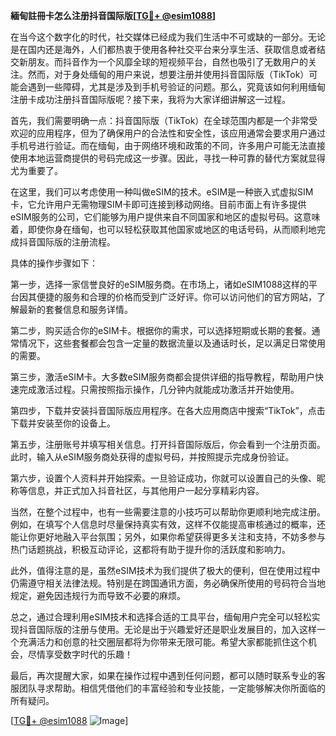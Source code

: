 **緬甸註冊卡怎么注册抖音国际版[[TG💪+ @esim1088](https://t.me/s/esim1088)]**

在当今这个数字化的时代，社交媒体已经成为我们生活中不可或缺的一部分。无论是在国内还是海外，人们都热衷于使用各种社交平台来分享生活、获取信息或者结交新朋友。而抖音作为一个风靡全球的短视频平台，自然也吸引了无数用户的关注。然而，对于身处缅甸的用户来说，想要注册并使用抖音国际版（TikTok）可能会遇到一些障碍，尤其是涉及到手机号验证的问题。那么，究竟该如何利用缅甸注册卡成功注册抖音国际版呢？接下来，我将为大家详细讲解这一过程。

首先，我们需要明确一点：抖音国际版（TikTok）在全球范围内都是一个非常受欢迎的应用程序，但为了确保用户的合法性和安全性，该应用通常会要求用户通过手机号进行验证。而在缅甸，由于网络环境和政策的不同，许多用户可能无法直接使用本地运营商提供的号码完成这一步骤。因此，寻找一种可靠的替代方案就显得尤为重要了。

在这里，我们可以考虑使用一种叫做eSIM的技术。eSIM是一种嵌入式虚拟SIM卡，它允许用户无需物理SIM卡即可连接到移动网络。目前市面上有许多提供eSIM服务的公司，它们能够为用户提供来自不同国家和地区的虚拟号码。这意味着，即使你身在缅甸，也可以轻松获取其他国家或地区的电话号码，从而顺利地完成抖音国际版的注册流程。

具体的操作步骤如下：

第一步，选择一家信誉良好的eSIM服务商。在市场上，诸如eSIM1088这样的平台因其便捷的服务和合理的价格而受到广泛好评。你可以访问他们的官方网站，了解最新的套餐信息和服务详情。

第二步，购买适合你的eSIM卡。根据你的需求，可以选择短期或长期的套餐。通常情况下，这些套餐都会包含一定量的数据流量以及通话时长，足以满足日常使用的需要。

第三步，激活eSIM卡。大多数eSIM服务商都会提供详细的指导教程，帮助用户快速完成激活过程。只需按照指示操作，几分钟内就能成功激活并开始使用。

第四步，下载并安装抖音国际版应用程序。在各大应用商店中搜索“TikTok”，点击下载并安装至你的设备上。

第五步，注册账号并填写相关信息。打开抖音国际版后，你会看到一个注册页面。此时，输入从eSIM服务商处获得的虚拟号码，并按照提示完成身份验证。

第六步，设置个人资料并开始探索。一旦验证成功，你就可以设置自己的头像、昵称等信息，并正式加入抖音社区，与其他用户一起分享精彩内容。

当然，在整个过程中，也有一些需要注意的小技巧可以帮助你更顺利地完成注册。例如，在填写个人信息时尽量保持真实有效，这样不仅能提高审核通过的概率，还能让你更好地融入平台氛围；另外，如果你希望获得更多关注和支持，不妨多参与热门话题挑战，积极互动评论，这都将有助于提升你的活跃度和影响力。

此外，值得注意的是，虽然eSIM技术为我们提供了极大的便利，但在使用过程中仍需遵守相关法律法规。特别是在跨国通讯方面，务必确保所使用的号码符合当地规定，避免因违规行为而导致不必要的麻烦。

总之，通过合理利用eSIM技术和选择合适的工具平台，缅甸用户完全可以轻松实现抖音国际版的注册与使用。无论是出于兴趣爱好还是职业发展目的，加入这样一个充满活力和创意的社交圈层都将为你带来无限可能。希望大家都能抓住这个机会，尽情享受数字时代的乐趣！

最后，再次提醒大家，如果在操作过程中遇到任何问题，都可以随时联系专业的客服团队寻求帮助。相信凭借他们的丰富经验和专业技能，一定能够解决你所面临的所有疑问。

[[TG💪+ @esim1088](https://t.me/s/esim1088) ![Image](https://i.postimg.cc/4NQfJmqS/Snipaste-2025-05-13-00-14-12.png)]